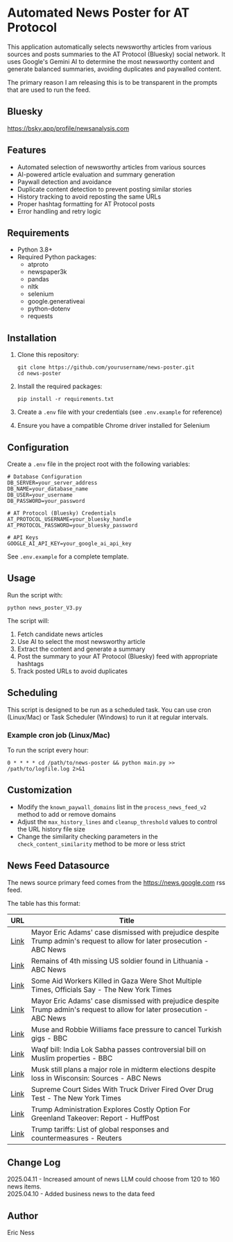 # Automated News Poster for AT Protocol

This application automatically selects newsworthy articles from various sources and posts summaries to the AT Protocol (Bluesky) social network. It uses Google's Gemini AI to determine the most newsworthy content and generate balanced summaries, avoiding duplicates and paywalled content.

The primary reason I am releasing this is to be transparent in the prompts that are used to run the feed.

## Bluesky 

https://bsky.app/profile/newsanalysis.com

## Features

- Automated selection of newsworthy articles from various sources
- AI-powered article evaluation and summary generation
- Paywall detection and avoidance
- Duplicate content detection to prevent posting similar stories
- History tracking to avoid reposting the same URLs
- Proper hashtag formatting for AT Protocol posts
- Error handling and retry logic

## Requirements

- Python 3.8+
- Required Python packages:
  - atproto
  - newspaper3k
  - pandas
  - nltk
  - selenium
  - google.generativeai
  - python-dotenv
  - requests

## Installation

1. Clone this repository:
   ```
   git clone https://github.com/yourusername/news-poster.git
   cd news-poster
   ```

2. Install the required packages:
   ```
   pip install -r requirements.txt
   ```

3. Create a `.env` file with your credentials (see `.env.example` for reference)

4. Ensure you have a compatible Chrome driver installed for Selenium

## Configuration

Create a `.env` file in the project root with the following variables:

```
# Database Configuration
DB_SERVER=your_server_address
DB_NAME=your_database_name
DB_USER=your_username
DB_PASSWORD=your_password

# AT Protocol (Bluesky) Credentials
AT_PROTOCOL_USERNAME=your_bluesky_handle
AT_PROTOCOL_PASSWORD=your_bluesky_password

# API Keys
GOOGLE_AI_API_KEY=your_google_ai_api_key
```

See `.env.example` for a complete template.

## Usage

Run the script with:

```
python news_poster_V3.py
```

The script will:
1. Fetch candidate news articles
2. Use AI to select the most newsworthy article
3. Extract the content and generate a summary
4. Post the summary to your AT Protocol (Bluesky) feed with appropriate hashtags
5. Track posted URLs to avoid duplicates

## Scheduling

This script is designed to be run as a scheduled task. You can use cron (Linux/Mac) or Task Scheduler (Windows) to run it at regular intervals.

### Example cron job (Linux/Mac)

To run the script every hour:

```
0 * * * * cd /path/to/news-poster && python main.py >> /path/to/logfile.log 2>&1
```

## Customization

- Modify the `known_paywall_domains` list in the `process_news_feed_v2` method to add or remove domains
- Adjust the `max_history_lines` and `cleanup_threshold` values to control the URL history file size
- Change the similarity checking parameters in the `check_content_similarity` method to be more or less strict

## News Feed Datasource

The news source primary feed comes from the https://news.google.com rss feed.

The table has this format:

| URL | Title |
|-----|-------|
| [Link](https://news.google.com/rss/articles/CBMiqgFBVV95cUxPa2R1Qk1OMFlIbVNrR2lySW5BeXZwNWwxSUJVS2haZ25rd1Jfd2pjU1hhNmkwTFlscHBnTnpvdzhEQnRwbng5T3BwZzJreUZuZUNxcklUQUpGSWNBVkp4c3poQ0FnZzM0UkhockprR0FuWlRjTWNEbFF1OHBPbWlwYjR2SGNqTEwtdldCOUowSHFpMjQ0RUlfYURPMzNqRTVzai0xZzBBMWJFUQ?oc=5) | Mayor Eric Adams' case dismissed with prejudice despite Trump admin's request to allow for later prosecution - ABC News |
| [Link](https://news.google.com/rss/articles/CBMipAFBVV95cUxPckVuNkFqclBocExaZkZYZE5IVE10c3VlcU5fYkpHcUFtQ2M0MzJxcWF6QUwtMjIySmw4ZFJXS3RsbGxpM1RJU0RPcUpGWWtUaEN1R1NfaWR0R2dBdWFQeVFna25OeUJYOHVycW5sNGEzREhnRy1mSkt6UVpYN0RPOVBXaVJVNnpFeGM5bkVaM1Zhbzl1NU4yQlhfUWlmbGVTYUxXLdIBqgFBVV95cUxPeVIweXVIUjVsWFFTMjNkSDI1X2RadVJEM01NZFNzc3ZjOGZxdHh0ZEtTYkVac3FfZy1PQ2ZjUVlhNTFpa0s2VjhvcEtSQklWRngxWUZfeXhRNW9HWXhoWVhMcHFwTk84WVhkLU9FN0NKVG5aMm1oUkkyaHc2SDVsZ1hubGZHSFZXYjBaN21SS3ZrMXhGc09lMEN5OFgtdXhpSnVHTHVhX0R3QQ?oc=5) | Remains of 4th missing US soldier found in Lithuania - ABC News |
| [Link](https://news.google.com/rss/articles/CBMikgFBVV95cUxOclBiMmhDRHZHSVRDTlpRRUtJNTJUNXJFaVVaUmh6eW96ZkpQVTR4V01yMWxVUnlYWnZzNGFJWFZNM2hhSmczNjU1bkRWV0MtN2lsTW1pT2o0WDRYbTQ4UzhfUTFxYVFPeWs3NUY1SE5IWmZmalZwWURkdEhlWGJwelZPTkFVT1k5Qjl5UWU2UFl4dw?oc=5) | Some Aid Workers Killed in Gaza Were Shot Multiple Times, Officials Say - The New York Times |
| [Link](https://news.google.com/rss/articles/CBMiqgFBVV95cUxPa2R1Qk1OMFlIbVNrR2lySW5BeXZwNWwxSUJVS2haZ25rd1Jfd2pjU1hhNmkwTFlscHBnTnpvdzhEQnRwbng5T3BwZzJreUZuZUNxcklUQUpGSWNBVkp4c3poQ0FnZzM0UkhockprR0FuWlRjTWNEbFF1OHBPbWlwYjR2SGNqTEwtdldCOUowSHFpMjQ0RUlfYURPMzNqRTVzai0xZzBBMWJFUdIBrwFBVV95cUxOeGM3RGdPV2FzTDFVcjRqWGE2aHRnd21lVlF1bEZFSUtlNnNKMnR1blhQa3hyOVZVeDlaWUpPVFVBaXZ2WXFSTDBWVzdFdXRFTGVGSW55R3FlOE1BT3RNQ1hXbFdPcE1Eck96M1ZTYnQ0RUZ2QTJHd0Q5RGljaFJORjBndS11bVBSSU05OWV2QkZqSVdKZ3laMF9ycXZzMlp0bm9tTlVvUmFPWVE2MW5v?oc=5) | Mayor Eric Adams' case dismissed with prejudice despite Trump admin's request to allow for later prosecution - ABC News |
| [Link](https://news.google.com/rss/articles/CBMiWkFVX3lxTE1HQVA3Mkdsb2dPcmd5M0FIU3RhR3JCckRzNjlzVDB5Yk5BamlqTHBNd1ZqVGlvVG44SUlOZFhSN3JBaFJXS1JFbVBFRG5pVUpHWGpfT0ZwR180QdIBX0FVX3lxTE9HRW9LV3ZDSDUzNnM2TklGa1dWZ2lLN01ZV19rOEQ5QXJ5cXo1dk9Gb0VIQTZIOG5lT1NoX3RMdlVhc2o4akZRcm5FN2Z4ejNFRWh5Y3IyY2JnUTIzX1pz?oc=5) | Muse and Robbie Williams face pressure to cancel Turkish gigs - BBC |
| [Link](https://news.google.com/rss/articles/CBMiWkFVX3lxTE4zUGFZMi1xNXBGMG5hVUhrUGI2YTh0U1dmV0NhaFRDRFZVRDBzcUlVVFBrVS1qY2ROcUxCN0FtdUp2M2VhMFdjc1MwOFl0V2RfQzRjYnpzMEZ4Zw?oc=5) | Waqf bill: India Lok Sabha passes controversial bill on Muslim properties - BBC |
| [Link](https://news.google.com/rss/articles/CBMipgFBVV95cUxNbmtkRDJmMExiNk1UQmxJNkRVWldpRjVFbjhISmYxRG9obWdPN3dBd2lZR1lGRV9RMnpNTVpsdHFzclpTVGMwVWhBbzlBM3VnRk5Qd1NLeEM3QnB2NXZycW1CTm5TMUdVX3NCY1E5N3hQT0JEQXdLcGxKRk9NdHRxOEpsRnU5X0hLMWtSTW53b1ctWWF0d1BDMER1LWhhVTdPdk92MER30gGrAUFVX3lxTE1iMFdsUDl3enp6Rms5OGNVZDVlNFVTNHdEQmZubE1MeXJVWlRHMl80NFdocVlzSy1paXVlbUF2YmwwSWNlZXVpME10YkZGMnltZmlFaVNTOXZmOExQeE9uVFVfTWk4ZE9pVVd6dUVqLWhhRmZiQmFVeHE1NnBBZUFGQVhBeDVWSGNVSnowRjlURkNMLXpBX0ZBT2owMXBVa3RCVlFaYWU0ZW5rMA?oc=5) | Musk still plans a major role in midterm elections despite loss in Wisconsin: Sources - ABC News |
| [Link](https://news.google.com/rss/articles/CBMieEFVX3lxTE5NZEtIb2NXNjlvbkJFdENRWnl5R283bHdxS01HQ2JfVlg1NHAxYXk5enJoQnVHSE9UMVVPOUhaalEzUzhLd2lNQXBZR2ItQVNadThGRHJpdURmMEFuZ1BzMTZHZDd0cE1DcnJwR2tPd0xMMjFTcHVtOA?oc=5) | Supreme Court Sides With Truck Driver Fired Over Drug Test - The New York Times |
| [Link](https://news.google.com/rss/articles/CBMimgFBVV95cUxPRGZoS2FWclJUd0lNQlN5ZDlqdnk4MjR1M2g0VFA3bW9TbEVRcjBKRjB3WWNtTUc5Y3ZFX2FoVDRabHBuLUxPVXRLam9rajdVcUE2TDdlb1JlQ0ItbDNKSER5ZXZ4N0t2dXh2cURkNGpMdDY2ZGloRHVtelZYOHBaRUh4LWtXZ0JZcENRQ05sRm1ndVNBZDZldy1B0gGfAUFVX3lxTFBDVGNKaV9wTmU3bGctektrYm52SjV5VDdTTWZIWkpVVjhaRW9zNnlXaEIzcGtTemZrb3Fkdi1FaFFadmFMOHFtVWxiRDAwdk9VcUQ4Z0xxbWxzOEVLdzI1cG92d3FoUUdsc29wS0dKbVF1eGUtTkdiN3ZldEJqcjNld1ppb1RKYTRnYlA5bFpOOUszM1NscDlNdmp6dzBJZw?oc=5) | Trump Administration Explores Costly Option For Greenland Takeover: Report - HuffPost |
| [Link](https://news.google.com/rss/articles/CBMimwFBVV95cUxNbXByY0xxbFZPZlBXWDRXWE55OWhQTmRvQXRvQ2pudTd4WG5PVXltYW1hSzBYeDVKSmRKZFBIQlFpQ1ktZ1BSTDRPZjgwa2dNaGR4aHVtZ0RXUDk3Ymk2Vzh3QkwzQVoyS2RmTUpQaXprTHY4ckRhWDhkVjZFa2RPT0Nhcm9BQ1ZzVDdiQWhLOWxQSXlpQTFEX1lMZw?oc=5) | Trump tariffs: List of global responses and countermeasures - Reuters |

## Change Log

2025.04.11 - Increased amount of news LLM could choose from 120 to 160 news items.  
2025.04.10 - Added business news to the data feed

## Author

Eric Ness
